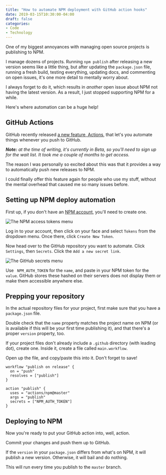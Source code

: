 ```yaml
---
title: "How to automate NPM deployment with GitHub action hooks"
date: 2019-03-15T10:30:00-04:00
draft: false
categories:
- Code
- Technology
---
```


One of my biggest annoyances with managing open source projects is publishing to NPM.

I manage dozens of projects. Running `npm publish` after releasing a new version seems like a little thing, but after updating the `package.json` file, running a fresh build, testing everything, updating docs, and commenting on open issues, it's one more detail to mentally worry about.

I always forget to do it, which results in *another* open issue about NPM not having the latest version. As a result, I just stopped supporting NPM for a while.

Here's where automation can be a huge help!

## GitHub Actions

GitHub recently released [a new feature, Actions](https://github.com/features/actions), that let's you automate things whenever you push to GitHub.

*__Note:__ at the time of writing, it's currently in Beta, so you'll need to sign up for the wait list. It took me a couple of months to get access.*

The reason I was personally so excited about this was that it provides a way to automatically push new releases to NPM.

I could finally offer this feature again for people who use my stuff, without the mental overhead that caused me so many issues before.

## Setting up NPM deploy automation

First up, if you don't have an [NPM account](https://www.npmjs.com/), you'll need to create one.

<img alt="The NPM access tokens menu" src="/img/articles/npm-access-tokens.jpg">

Log in to your account, then click on your face and select `Tokens` from the dropdown menu. Once there, click `Create New Token`.

Now head over to the GitHub repository you want to automate. Click `Settings`, then `Secrets`. Click the `Add a new secret link`.

<img alt="The GitHub secrets menu" src="/img/articles/github-secrets.jpg">

Use ` NPM_AUTH_TOKEN` for the `name`, and paste in your NPM token for the `value`. GitHub stores these hashed on their servers does not display them or make them accessible anywhere else.

## Prepping your repository

In the actual repository files for your project, first make sure that you have a `package.json` file.

Double check that  the `name` property matches the project name on NPM (or is available if this will be your first time publishing it), and that there's a proper `version` property, too.

If your project files don't already include a `.github` directory (with leading dot), create one. Inside it, create a file called `main.workflow`.

Open up the file, and copy/paste this into it. Don't forget to save!

```
workflow "publish on release" {
  on = "push"
  resolves = ["publish"]
}

action "publish" {
  uses = "actions/npm@master"
  args = "publish"
  secrets = ["NPM_AUTH_TOKEN"]
}
```

## Deploying to NPM

Now you're ready to put your GitHub action into, well, action.

Commit your changes and push them up to GitHub.

If the `version` in your `package.json` differs from what's on NPM, it will publish a new version. Otherwise, it will bail and do nothing.

This will run every time you publish to the `master` branch.